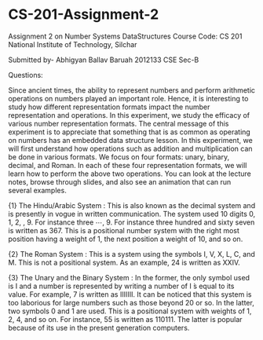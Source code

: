 # CS-201-Assignment-2
Assignment 2 on Number Systems
DataStructures
Course Code: CS 201
National Institute of Technology, Silchar

Submitted by-
Abhigyan Ballav Baruah
2012133
CSE Sec-B

Questions:

Since ancient times, the ability to represent numbers and perform arithmetic operations on numbers played an important role. Hence, it is interesting to study how different representation formats impact the number representation and operations. In this experiment, we study the efficacy of various number representation formats. The central message of this experiment is to appreciate that something that is as common as operating on numbers has an embedded data structure lesson. In this experiment, we will first understand how operations such as addition and multiplication can be done in various formats. We focus on four formats: unary, binary, decimal, and Roman. In each of these four representation formats, we will learn how to perform the above two operations. You can look at the lecture notes, browse through slides, and also see an animation that can run several examples.

{1} The Hindu/Arabic System : This is also known as the decimal system and is presently in vogue in written communication. The system used 10 digits 0, 1, 2, , 9. For instance
    three ⋯, 9. For instance three hundred and sixty seven is written as 367. This is a positional number system with the right most position having a weight of 1, the next
    position a weight of 10, and so on.

{2} The Roman System : This is a system using the symbols I, V, X, L, C, and M. This is not a positional system. As an example, 24 is written as XXIV.

{3} The Unary and the Binary System : In the former, the only symbol used is I and a number is represented by writing a number of I ́s equal to its value. For example, 7 is written as IIIIIII. It can be noticed that this system is too laborious for large numbers such as those beyond 20 or so. In the latter, two symbols 0 and 1 are used. This is a positional system with weights of 1, 2, 4, and so on. For instance, 55 is written as 110111. The latter is popular because of its use in the present generation computers.
